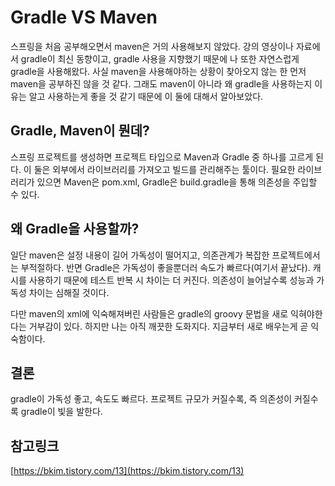 # Gradle VS Maven

스프링을 처음 공부해오면서 maven은 거의 사용해보지 않았다. 강의 영상이나 자료에서 gradle이 최신 동향이고, gradle 사용을 지향했기 때문에 나 또한 자연스럽게 gradle을 사용해왔다. 사실 maven을 사용해야하는 상황이 찾아오지 않는 한 먼저 maven을 공부하진 않을 것 같다. 그래도 maven이 아니라 왜 gradle을 사용하는지 이유는 알고 사용하는게 좋을 것 같기 때문에 이 둘에 대해서 알아보았다.
## Gradle, Maven이 뭔데?

스프링 프로젝트를 생성하면 프로젝트 타입으로 Maven과 Gradle 중 하나를 고르게 된다. 이 둘은 외부에서 라이브러리를 가져오고 빌드를 관리해주는 툴이다. 필요한 라이브러리가 있으면 Maven은 pom.xml, Gradle은 build.gradle을 통해 의존성을 주입할 수 있다.



## 왜 Gradle을 사용할까?

일단 maven은 설정 내용이 길어 가독성이 떨어지고, 의존관계가 복잡한 프로젝트에서는 부적절하다.
반면 Gradle은 가독성이 좋을뿐더러 속도가 빠르다(여기서 끝났다). 캐시를 사용하기 때문에 테스트 반복 시 차이는 더 커진다. 의존성이 늘어날수록 성능과 가독성 차이는 심해질 것이다.

다만 maven의 xml에 익숙해져버린 사람들은 gradle의 groovy 문법을 새로 익혀야한다는 거부감이 있다. 하지만 나는 아직 깨끗한 도화지다. 지금부터 새로 배우는게 곧 익숙함이다.

## 결론
gradle이 가독성 좋고, 속도도 빠르다. 프로젝트 규모가 커질수록, 즉 의존성이 커질수록 gradle이 빛을 발한다.

## 참고링크
[https://bkim.tistory.com/13](https://bkim.tistory.com/13)
